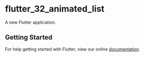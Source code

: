 # flutter_32_animated_list

A new Flutter application.

## Getting Started

For help getting started with Flutter, view our online
[documentation](https://flutter.io/).
